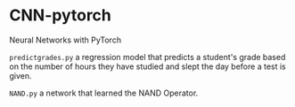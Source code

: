# CNN-pytorch
Neural Networks with PyTorch

`predictgrades.py` a regression model that predicts a student's grade based on the number of hours they have studied and slept the day before a test is given.    
    
`NAND.py` a network that learned the NAND Operator. 
